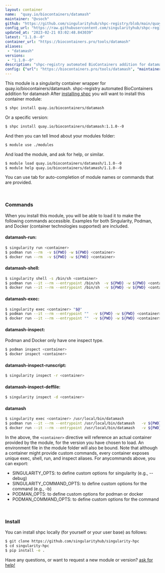 ```yaml
---
layout: container
name:  "quay.io/biocontainers/datamash"
maintainer: "@vsoch"
github: "https://github.com/singularityhub/shpc-registry/blob/main/quay.io/biocontainers/datamash/container.yaml"
config_url: "https://raw.githubusercontent.com/singularityhub/shpc-registry/main/quay.io/biocontainers/datamash/container.yaml"
updated_at: "2023-02-21 03:02:48.843039"
latest: "1.1.0--0"
container_url: "https://biocontainers.pro/tools/datamash"
aliases:
 - "datamash"
versions:
 - "1.1.0--0"
description: "shpc-registry automated BioContainers addition for datamash"
config: {"url": "https://biocontainers.pro/tools/datamash", "maintainer": "@vsoch", "description": "shpc-registry automated BioContainers addition for datamash", "latest": {"1.1.0--0": "sha256:17955e3ff741f6da7c7bb6dbf19125ba708a81a8ba6887fa0821c66908c5962a"}, "tags": {"1.1.0--0": "sha256:17955e3ff741f6da7c7bb6dbf19125ba708a81a8ba6887fa0821c66908c5962a"}, "docker": "quay.io/biocontainers/datamash", "aliases": {"datamash": "/usr/local/bin/datamash"}}
---
```


This module is a singularity container wrapper for quay.io/biocontainers/datamash.
shpc-registry automated BioContainers addition for datamash
After [installing shpc](#install) you will want to install this container module:


```bash
$ shpc install quay.io/biocontainers/datamash
```

Or a specific version:

```bash
$ shpc install quay.io/biocontainers/datamash:1.1.0--0
```

And then you can tell lmod about your modules folder:

```bash
$ module use ./modules
```

And load the module, and ask for help, or similar.

```bash
$ module load quay.io/biocontainers/datamash/1.1.0--0
$ module help quay.io/biocontainers/datamash/1.1.0--0
```

You can use tab for auto-completion of module names or commands that are provided.

<br>

### Commands

When you install this module, you will be able to load it to make the following commands accessible.
Examples for both Singularity, Podman, and Docker (container technologies supported) are included.

#### datamash-run:

```bash
$ singularity run <container>
$ podman run --rm  -v ${PWD} -w ${PWD} <container>
$ docker run --rm  -v ${PWD} -w ${PWD} <container>
```

#### datamash-shell:

```bash
$ singularity shell -s /bin/sh <container>
$ podman run --it --rm --entrypoint /bin/sh  -v ${PWD} -w ${PWD} <container>
$ docker run --it --rm --entrypoint /bin/sh  -v ${PWD} -w ${PWD} <container>
```

#### datamash-exec:

```bash
$ singularity exec <container> "$@"
$ podman run --it --rm --entrypoint ""  -v ${PWD} -w ${PWD} <container> "$@"
$ docker run --it --rm --entrypoint ""  -v ${PWD} -w ${PWD} <container> "$@"
```

#### datamash-inspect:

Podman and Docker only have one inspect type.

```bash
$ podman inspect <container>
$ docker inspect <container>
```

#### datamash-inspect-runscript:

```bash
$ singularity inspect -r <container>
```

#### datamash-inspect-deffile:

```bash
$ singularity inspect -d <container>
```


#### datamash

```bash
$ singularity exec <container> /usr/local/bin/datamash
$ podman run --it --rm --entrypoint /usr/local/bin/datamash   -v ${PWD} -w ${PWD} <container> -c " $@"
$ docker run --it --rm --entrypoint /usr/local/bin/datamash   -v ${PWD} -w ${PWD} <container> -c " $@"
```



In the above, the `<container>` directive will reference an actual container provided
by the module, for the version you have chosen to load. An environment file in the
module folder will also be bound. Note that although a container
might provide custom commands, every container exposes unique exec, shell, run, and
inspect aliases. For anycommands above, you can export:

 - SINGULARITY_OPTS: to define custom options for singularity (e.g., --debug)
 - SINGULARITY_COMMAND_OPTS: to define custom options for the command (e.g., -b)
 - PODMAN_OPTS: to define custom options for podman or docker
 - PODMAN_COMMAND_OPTS: to define custom options for the command

<br>

### Install

You can install shpc locally (for yourself or your user base) as follows:

```bash
$ git clone https://github.com/singularityhub/singularity-hpc
$ cd singularity-hpc
$ pip install -e .
```

Have any questions, or want to request a new module or version? [ask for help!](https://github.com/singularityhub/singularity-hpc/issues)